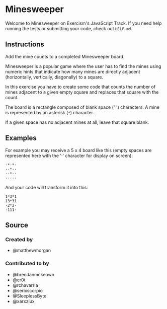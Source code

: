 # Minesweeper

Welcome to Minesweeper on Exercism's JavaScript Track.
If you need help running the tests or submitting your code, check out `HELP.md`.

## Instructions

Add the mine counts to a completed Minesweeper board.

Minesweeper is a popular game where the user has to find the mines using numeric hints that indicate how many mines are directly adjacent (horizontally, vertically, diagonally) to a square.

In this exercise you have to create some code that counts the number of mines adjacent to a given empty square and replaces that square with the count.

The board is a rectangle composed of blank space (' ') characters.
A mine is represented by an asterisk (`*`) character.

If a given space has no adjacent mines at all, leave that square blank.

## Examples

For example you may receive a 5 x 4 board like this (empty spaces are represented here with the '·' character for display on screen):

```text
·*·*·
··*··
··*··
·····
```

And your code will transform it into this:

```text
1*3*1
13*31
·2*2·
·111·
```

## Source

### Created by

- @matthewmorgan

### Contributed to by

- @brendanmckeown
- @cr0t
- @rchavarria
- @serixscorpio
- @SleeplessByte
- @xarxziux